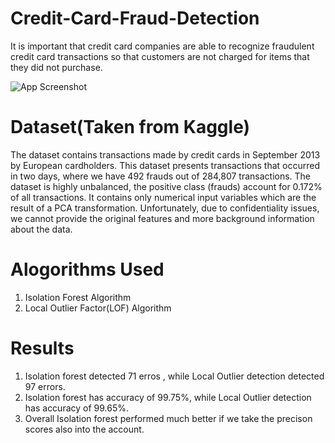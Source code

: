 # Credit-Card-Fraud-Detection
It is important that credit card companies are able to recognize fraudulent credit card transactions so that 
customers are not charged for items that they did not purchase.

![App Screenshot](https://www.xenonstack.com/hubfs/xenonstack-credit-card-fraud-detection.png)

# Dataset(Taken from Kaggle)
The dataset contains transactions made by credit cards in September 2013 by European cardholders. 
This dataset presents transactions that occurred in two days, where we have 492 frauds out of 284,807 transactions. The dataset is highly unbalanced, the positive class (frauds) account for 0.172% of all transactions.
It contains only numerical input variables which are the result of a PCA transformation. Unfortunately, due to confidentiality issues, we cannot provide the original features and more background information about the data.
# Alogorithms Used
1. Isolation Forest Algorithm 
2. Local Outlier Factor(LOF) Algorithm
# Results
1. Isolation forest detected 71 erros , while Local Outlier detection detected 97 errors.
2. Isolation forest has accuracy of 99.75%, while Local Outlier detection has accuracy of 99.65%.
3. Overall Isolation forest performed much better if we take the precison scores also into the account.

